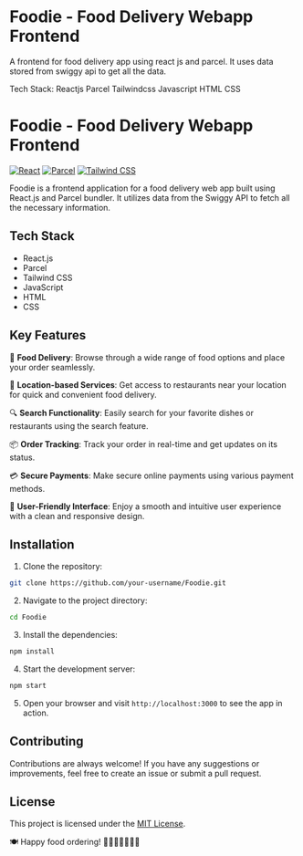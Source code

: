 # Foodie - Food Delivery Webapp Frontend

A frontend for food delivery app using react js and parcel. It uses data stored from swiggy api to get all the data.

Tech Stack: Reactjs Parcel Tailwindcss Javascript HTML CSS

# Foodie - Food Delivery Webapp Frontend

[![React](https://img.shields.io/badge/React-17.0.2-blue)](https://reactjs.org/)
[![Parcel](https://img.shields.io/badge/Parcel-2.0.0-brightgreen)](https://parceljs.org/)
[![Tailwind CSS](https://img.shields.io/badge/Tailwind%20CSS-2.2.19-blueviolet)](https://tailwindcss.com/)

Foodie is a frontend application for a food delivery web app built using React.js and Parcel bundler. It utilizes data from the Swiggy API to fetch all the necessary information.

## Tech Stack

- React.js
- Parcel
- Tailwind CSS
- JavaScript
- HTML
- CSS

## Key Features

🍔 **Food Delivery**: Browse through a wide range of food options and place your order seamlessly.

📍 **Location-based Services**: Get access to restaurants near your location for quick and convenient food delivery.

🔍 **Search Functionality**: Easily search for your favorite dishes or restaurants using the search feature.

📦 **Order Tracking**: Track your order in real-time and get updates on its status.

💳 **Secure Payments**: Make secure online payments using various payment methods.

🌟 **User-Friendly Interface**: Enjoy a smooth and intuitive user experience with a clean and responsive design.

## Installation

1. Clone the repository:

```bash
git clone https://github.com/your-username/Foodie.git
```

2. Navigate to the project directory:

```bash
cd Foodie
```

3. Install the dependencies:

```bash
npm install
```

4. Start the development server:

```bash
npm start
```

5. Open your browser and visit `http://localhost:3000` to see the app in action.

## Contributing

Contributions are always welcome! If you have any suggestions or improvements, feel free to create an issue or submit a pull request.

## License

This project is licensed under the [MIT License](LICENSE).

🍽️ Happy food ordering! 🍕🍟🌮🍣🍔🍩🍦